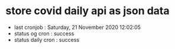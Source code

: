 # store covid daily api as json data

- last cronjob : Saturday, 21 November 2020 12:02:05
- status og cron : success
- status daily cron : success
      
      
